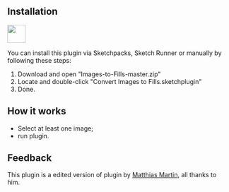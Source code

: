 ## Installation
<a href="http://bit.ly/SketchRunnerWebsite">
  <img src="http://bit.ly/RunnerBadgeBlue" height="41" width="auto">
</a>

You can install this plugin via Sketchpacks, Sketch Runner or manually by following these steps:

1. Download and open "Images-to-Fills-master.zip"
2. Locate and double-click "Convert Images to Fills.sketchplugin"
3. Done.

## How it works
- Select at least one image;
- run plugin.


## Feedback

This plugin is a edited version of plugin by <a href="https://github.com/roydigerhund">Matthias Martin</a>, all thanks to him.
